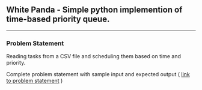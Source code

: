 ## White Panda - Simple python implemention of time-based priority queue.
-----

### Problem Statement
 
 Reading tasks from a CSV file and scheduling them based on time and priority.
 
 Complete problem statement with sample input and expected output ( [link to problem statement](https://docs.google.com/document/d/1HaJ_pDOle8B0fvncN2UTh5-WgrcAmQeax8TBjkg5Y_c/edit "Problem statement") )
